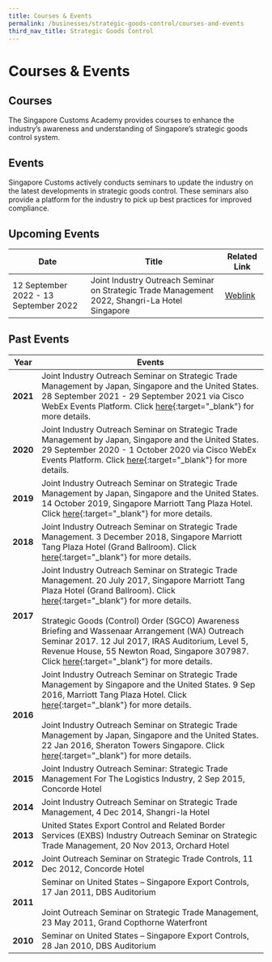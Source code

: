 ```yaml
---
title: Courses & Events
permalink: /businesses/strategic-goods-control/courses-and-events
third_nav_title: Strategic Goods Control
---
```

# Courses & Events

## Courses

The  Singapore Customs Academy provides courses to enhance the industry’s awareness and understanding of Singapore’s strategic goods control system.

## Events

Singapore Customs actively conducts seminars to update the industry on the latest developments in strategic goods control. These seminars also provide a platform for the industry to pick up best practices for improved compliance.

## Upcoming Events



| Date | Title | Related Link |
| -------- | -------- | -------- |
| 12 September 2022 - 13 September 2022 | Joint Industry Outreach Seminar on Strategic Trade Management 2022, Shangri-La Hotel Singapore | [Weblink](https://customs.gov.sg/business-resources/Courses-and-Events/joint-industry-outreach-on-strategic-trade-management-2022) |

## Past Events

| Year | Events |
|--|--|
| **2021** | Joint Industry Outreach Seminar on Strategic Trade Management by Japan, Singapore and the United States. 28 September 2021 - 29 September 2021 via Cisco WebEx Events Platform. Click [here](/businesses/business-resources/courses-and-events/joint-industry-outreach-on-strategic-trade-management-2021){:target="_blank"} for more details. |
| **2020** | Joint Industry Outreach Seminar on Strategic Trade Management by Japan, Singapore and the United States. 29 September 2020 - 1 October 2020 via Cisco WebEx Events Platform. Click [here](/businesses/business-resources/courses-and-events/joint-industry-outreach-on-strategic-trade-management-2020){:target="_blank"} for more details. |
| **2019** | Joint Industry Outreach Seminar on Strategic Trade Management by Japan, Singapore and the United States. 14 October 2019, Singapore Marriott Tang Plaza Hotel. Click [here](/businesses/business-resources/courses-and-events/joint-industry-outreach-on-strategic-trade-management-2019){:target="_blank"} for more details. |
| **2018** | Joint Industry Outreach Seminar on Strategic Trade Management. 3 December 2018, Singapore Marriott Tang Plaza Hotel (Grand Ballroom). Click [here](/businesses/business-resources/courses-and-events/joint-industry-outreach-on-strategic-trade-management-2018){:target="_blank"} for more details. |
| **2017** | Joint Industry Outreach Seminar on Strategic Trade Management. 20 July 2017, Singapore Marriott Tang Plaza Hotel (Grand Ballroom). Click [here](/businesses/business-resources/courses-and-events/joint-industry-outreach-on-strategic-trade-management-2017){:target="_blank"} for more details. <br><br> Strategic Goods (Control) Order (SGCO) Awareness Briefing and Wassenaar Arrangement (WA) Outreach Seminar 2017. 12 Jul 2017, IRAS Auditorium, Level 5, Revenue House, 55 Newton Road, Singapore 307987. Click [here](/businesses/strategic-goods-control/courses-and-events/sgco-awareness-briefing-and-wa-outreach-seminar){:target="_blank"}  for more details. |
| **2016** | Joint Industry Outreach Seminar on Strategic Trade Management by Singapore and the United States. 9 Sep 2016, Marriott Tang Plaza Hotel. Click [here](/businesses/business-resources/courses-and-events/joint-industry-outreach-seminar-on-strategic-trade-management-sep-2016){:target="_blank"}  for more details. <br><br> Joint Industry Outreach Seminar on Strategic Trade Management by Japan, Singapore and the United States. 22 Jan 2016, Sheraton Towers Singapore. Click [here](/businesses/business-resources/courses-and-events/joint-industry-outreach-seminar-on-strategic-trade-management-jan-2016){:target="_blank"}  for more details. |
| **2015** | Joint Industry Outreach Seminar: Strategic Trade Management For The Logistics Industry, 2 Sep 2015, Concorde Hotel |
| **2014** | Joint Industry Outreach Seminar on Strategic Trade Management, 4 Dec 2014, Shangri-la Hotel |
| **2013**  |United States Export Control and Related Border Services (EXBS) Industry Outreach Seminar on Strategic Trade Management, 20 Nov 2013, Orchard Hotel |
| **2012**  |Joint Outreach Seminar on Strategic Trade Controls, 11 Dec 2012, Concorde Hotel |
| **2011**  | Seminar on United States – Singapore Export Controls, 17 Jan 2011, DBS Auditorium  <br><br> Joint Outreach Seminar on Strategic Trade Management, 23 May 2011, Grand Copthorne Waterfront |
| **2010** | Seminar on United States – Singapore Export Controls, 28 Jan 2010, DBS Auditorium |